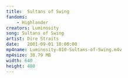 ```yaml
---
title:  Sultans of Swing
fandoms:
    - Highlander
creators: Luminosity
song: Sultans of Swing
artist: Dire Straits
date:   2001-09-01 10:00:00
mp4name: Luminosity-010-Sultans-of-Swing.m4v
mp4size: 38.79 MB
width: 640
height: 480
---
```



  